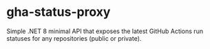 # gha-status-proxy
Simple .NET 8 minimal API that exposes the latest GitHub Actions run statuses for any repositories (public or private).
